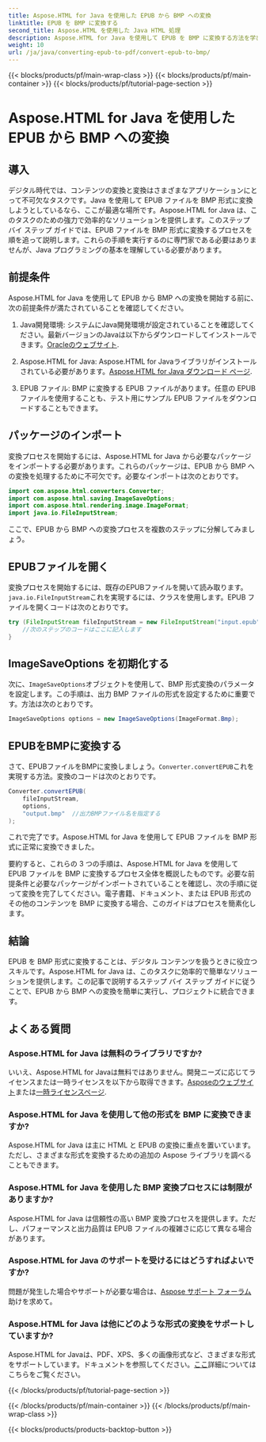 ```yaml
---
title: Aspose.HTML for Java を使用した EPUB から BMP への変換
linktitle: EPUB を BMP に変換する
second_title: Aspose.HTML を使用した Java HTML 処理
description: Aspose.HTML for Java を使用して EPUB を BMP に変換する方法を学びます。効率的なコンテンツ変換のためのステップバイステップ ガイド。
weight: 10
url: /ja/java/converting-epub-to-pdf/convert-epub-to-bmp/
---
```


{{< blocks/products/pf/main-wrap-class >}}
{{< blocks/products/pf/main-container >}}
{{< blocks/products/pf/tutorial-page-section >}}

# Aspose.HTML for Java を使用した EPUB から BMP への変換


## 導入

デジタル時代では、コンテンツの変換と変換はさまざまなアプリケーションにとって不可欠なタスクです。Java を使用して EPUB ファイルを BMP 形式に変換しようとしているなら、ここが最適な場所です。Aspose.HTML for Java は、このタスクのための強力で効率的なソリューションを提供します。このステップ バイ ステップ ガイドでは、EPUB ファイルを BMP 形式に変換するプロセスを順を追って説明します。これらの手順を実行するのに専門家である必要はありませんが、Java プログラミングの基本を理解している必要があります。

## 前提条件

Aspose.HTML for Java を使用して EPUB から BMP への変換を開始する前に、次の前提条件が満たされていることを確認してください。

1.  Java開発環境: システムにJava開発環境が設定されていることを確認してください。最新バージョンのJavaは以下からダウンロードしてインストールできます。[Oracleのウェブサイト](https://www.oracle.com/java/technologies/javase-downloads.html).

2.  Aspose.HTML for Java: Aspose.HTML for Javaライブラリがインストールされている必要があります。[Aspose.HTML for Java ダウンロード ページ](https://releases.aspose.com/html/java/).

3. EPUB ファイル: BMP に変換する EPUB ファイルがあります。任意の EPUB ファイルを使用することも、テスト用にサンプル EPUB ファイルをダウンロードすることもできます。

## パッケージのインポート

変換プロセスを開始するには、Aspose.HTML for Java から必要なパッケージをインポートする必要があります。これらのパッケージは、EPUB から BMP への変換を処理するために不可欠です。必要なインポートは次のとおりです。

```java
import com.aspose.html.converters.Converter;
import com.aspose.html.saving.ImageSaveOptions;
import com.aspose.html.rendering.image.ImageFormat;
import java.io.FileInputStream;
```

ここで、EPUB から BMP への変換プロセスを複数のステップに分解してみましょう。

## EPUBファイルを開く

変換プロセスを開始するには、既存のEPUBファイルを開いて読み取ります。`java.io.FileInputStream`これを実現するには、クラスを使用します。EPUB ファイルを開くコードは次のとおりです。

```java
try (FileInputStream fileInputStream = new FileInputStream("input.epub")) {
    //次のステップのコードはここに記入します
}
```

## ImageSaveOptions を初期化する

次に、`ImageSaveOptions`オブジェクトを使用して、BMP 形式変換のパラメータを設定します。この手順は、出力 BMP ファイルの形式を設定するために重要です。方法は次のとおりです。

```java
ImageSaveOptions options = new ImageSaveOptions(ImageFormat.Bmp);
```

## EPUBをBMPに変換する

さて、EPUBファイルをBMPに変換しましょう。`Converter.convertEPUB`これを実現する方法。変換のコードは次のとおりです。

```java
Converter.convertEPUB(
    fileInputStream,
    options,
    "output.bmp"  //出力BMPファイル名を指定する
);
```

これで完了です。Aspose.HTML for Java を使用して EPUB ファイルを BMP 形式に正常に変換できました。

要約すると、これらの 3 つの手順は、Aspose.HTML for Java を使用して EPUB ファイルを BMP に変換するプロセス全体を概説したものです。必要な前提条件と必要なパッケージがインポートされていることを確認し、次の手順に従って変換を完了してください。電子書籍、ドキュメント、または EPUB 形式のその他のコンテンツを BMP に変換する場合、このガイドはプロセスを簡素化します。

## 結論

EPUB を BMP 形式に変換することは、デジタル コンテンツを扱うときに役立つスキルです。Aspose.HTML for Java は、このタスクに効率的で簡単なソリューションを提供します。この記事で説明するステップ バイ ステップ ガイドに従うことで、EPUB から BMP への変換を簡単に実行し、プロジェクトに統合できます。

## よくある質問

### Aspose.HTML for Java は無料のライブラリですか?
いいえ、Aspose.HTML for Javaは無料ではありません。開発ニーズに応じてライセンスまたは一時ライセンスを以下から取得できます。[Asposeのウェブサイト](https://purchase.aspose.com/buy)または[一時ライセンスページ](https://purchase.aspose.com/temporary-license/).

### Aspose.HTML for Java を使用して他の形式を BMP に変換できますか?
Aspose.HTML for Java は主に HTML と EPUB の変換に重点を置いています。ただし、さまざまな形式を変換するための追加の Aspose ライブラリを調べることもできます。

### Aspose.HTML for Java を使用した BMP 変換プロセスには制限がありますか?
Aspose.HTML for Java は信頼性の高い BMP 変換プロセスを提供します。ただし、パフォーマンスと出力品質は EPUB ファイルの複雑さに応じて異なる場合があります。

### Aspose.HTML for Java のサポートを受けるにはどうすればよいですか?
問題が発生した場合やサポートが必要な場合は、[Aspose サポート フォーラム](https://forum.aspose.com/)助けを求めて。

### Aspose.HTML for Java は他にどのような形式の変換をサポートしていますか?
 Aspose.HTML for Javaは、PDF、XPS、多くの画像形式など、さまざまな形式をサポートしています。ドキュメントを参照してください。[ここ](https://reference.aspose.com/html/java/)詳細についてはこちらをご覧ください。

{{< /blocks/products/pf/tutorial-page-section >}}

{{< /blocks/products/pf/main-container >}}
{{< /blocks/products/pf/main-wrap-class >}}

{{< blocks/products/products-backtop-button >}}
